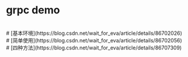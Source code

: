 # grpc demo
</br>
# [基本环境](https://blog.csdn.net/wait_for_eva/article/details/86702026)
</br>
# [简单使用](https://blog.csdn.net/wait_for_eva/article/details/86702056)
</br>
# [四种方法](https://blog.csdn.net/wait_for_eva/article/details/86707309)
